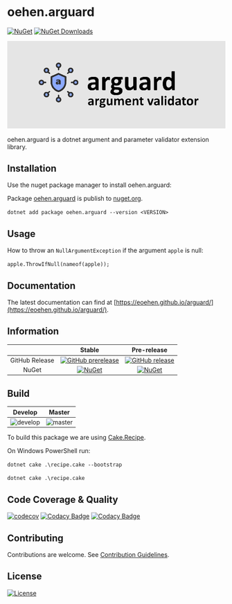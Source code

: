 # oehen.arguard

[![NuGet](https://img.shields.io/nuget/v/oehen.arguard.svg)](https://www.nuget.org/packages/oehen.arguard) [![NuGet Downloads](https://img.shields.io/nuget/dt/oehen.arguard.svg)](https://www.nuget.org/packages/oehen.arguard/)

![oehen.arguard](docs/logo/arguardlogo_1000x400.png)

oehen.arguard is a dotnet argument and parameter validator extension library.

## Installation

Use the nuget package manager to install oehen.arguard:

Package [oehen.arguard](https://www.nuget.org/packages/oehen.arguard) is publish to [nuget.org](https://www.nuget.org/).

`dotnet add package oehen.arguard --version <VERSION>`

## Usage

How to throw an `NullArgumentException` if the argument `apple` is null:

`apple.ThrowIfNull(nameof(apple));`

## Documentation

The latest documentation can find at [https://eoehen.github.io/arguard/](https://eoehen.github.io/arguard/).

## Information

| | Stable | Pre-release |
|:--:|:--:|:--:|
|GitHub Release|[![GitHub prerelease](https://img.shields.io/github/v/release/eoehen/arguard?include_prereleases)](https://github.com/eoehen/arguard/releases/latest)|[![GitHub release](https://img.shields.io/github/v/release/eoehen/arguard)](https://github.com/eoehen/arguard/releases/latest)|
|NuGet|[![NuGet](https://img.shields.io/nuget/v/oehen.arguard.svg)](https://www.nuget.org/packages/oehen.arguard)|[![NuGet](https://img.shields.io/nuget/vpre/oehen.arguard.svg)](https://www.nuget.org/packages/oehen.arguard)|

## Build

|Develop|Master|
|:--:|:--:|
|![develop](https://github.com/eoehen/arguard/workflows/CI-Build/badge.svg?branch=develop)|![master](https://github.com/eoehen/arguard/workflows/CI-Build/badge.svg?branch=master)|

To build this package we are using [Cake.Recipe](https://github.com/cake-contrib/Cake.Recipe).

On Windows PowerShell run:

`dotnet cake .\recipe.cake --bootstrap`

`dotnet cake .\recipe.cake`

## Code Coverage & Quality

[![codecov](https://codecov.io/gh/eoehen/arguard/branch/develop/graph/badge.svg?token=9B8NT9L82D)](https://codecov.io/gh/eoehen/arguard)
[![Codacy Badge](https://app.codacy.com/project/badge/Grade/b09d240a2f6a4a398a582ff7295f4830)](https://www.codacy.com/gh/eoehen/arguard/dashboard?utm_source=github.com&amp;utm_medium=referral&amp;utm_content=eoehen/arguard&amp;utm_campaign=Badge_Grade)
[![Codacy Badge](https://app.codacy.com/project/badge/Coverage/b09d240a2f6a4a398a582ff7295f4830)](https://www.codacy.com/gh/eoehen/arguard/dashboard?utm_source=github.com&utm_medium=referral&utm_content=eoehen/arguard&utm_campaign=Badge_Coverage)

## Contributing

Contributions are welcome. See [Contribution Guidelines](CONTRIBUTING.md).

## License

[![License](http://img.shields.io/:license-mit-blue.svg)](https://github.com/eoehen/arguard/blob/master/LICENSE)
